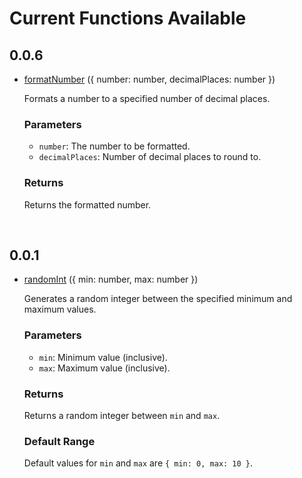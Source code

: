 # Current Functions Available

## 0.0.6

- [formatNumber](https://github.com/thainanluiz/TSSuper/blob/main/examples/formatNumber.ts) ({ number: number, decimalPlaces: number })

  Formats a number to a specified number of decimal places.

  ### Parameters

  - `number`: The number to be formatted.
  - `decimalPlaces`: Number of decimal places to round to.

  ### Returns

  Returns the formatted number.

  <br>

## 0.0.1

- [randomInt](https://github.com/thainanluiz/TSSuper/blob/main/examples/randomInt.ts) ({ min: number, max: number })

  Generates a random integer between the specified minimum and maximum values.

  ### Parameters

  - `min`: Minimum value (inclusive).
  - `max`: Maximum value (inclusive).

  ### Returns

  Returns a random integer between `min` and `max`.

  ### Default Range

  Default values for `min` and `max` are `{ min: 0, max: 10 }`.

  <br>

